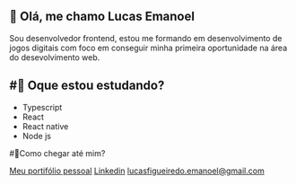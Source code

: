  <h2>👋 Olá, me chamo Lucas Emanoel</h2>
 <p align="left">
   Sou desenvolvedor frontend, estou me formando em desenvolvimento de jogos digitais com foco em conseguir minha primeira oportunidade na área do desevolvimento web.
</p>
 
 #🌱 Oque estou estudando?
 -
 - Typescript
 - React
 - React native
 - Node js
 
#🔔Como chegar até mim?
 
 <a href="#" alt="Portifólio">Meu portifólio pessoal</a>
 <a href="https://www.linkedin.com/in/lucas-emanoel-figueiredo-da-silva" alt="Linkedin">Linkedin</a>
 <a mailto="@lucasfigueiredo.emanoel@gmail.com" alt="email">lucasfigueiredo.emanoel@gmail.com</a>
 
 
<!---
lucastheldl/lucastheldl is a ✨ special ✨ repository because its `README.md` (this file) appears on your GitHub profile.
You can click the Preview link to take a look at your changes.
--->
